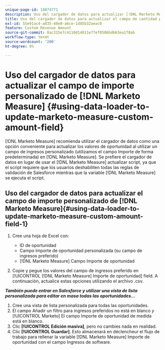 ```yaml
---
unique-page-id: 18874771
description: Uso del cargador de datos para actualizar [!DNL Marketo Measure] Campo de importe personalizado - [!DNL Marketo Measure] - Documentación del producto
title: Uso del cargador de datos para actualizar el campo de cantidad personalizada de Marketo Measure
exl-id: 55e91ac4-a835-48e0-a6ce-1d85b32aeac0
feature: Custom Revenue Amount
source-git-commit: 8ac315e7c4110d14811e77ef0586bd663ea1f8ab
workflow-type: tm+mt
source-wordcount: '200'
ht-degree: 8%

---
```


# Uso del cargador de datos para actualizar el campo de importe personalizado de [!DNL Marketo Measure] {#using-data-loader-to-update-marketo-measure-custom-amount-field}

[!DNL Marketo Measure] recomienda utilizar el cargador de datos como una opción conveniente para actualizar los valores de oportunidad al utilizar un campo de ingresos personalizado (utilizamos el campo Importe de forma predeterminada) en [!DNL Marketo Measure]. Se prefiere el cargador de datos en lugar de usar el [!DNL Marketo Measure] actualizar script, ya que el script requiere que los usuarios deshabiliten todas las reglas de validación de Salesforce mientras que la variable [!DNL Marketo Measure] se ejecuta el script.

## Uso del cargador de datos para actualizar el campo de importe personalizado de [!DNL Marketo Measure]{#using-data-loader-to-update-marketo-measure-custom-amount-field-1}

1. Cree una hoja de Excel con:

   * ID de oportunidad
   * Campo Importe de oportunidad personalizada (su campo de ingresos preferido)
   * [!DNL Marketo Measure] Campo Importe de oportunidad

1. Copie y pegue los valores del campo de ingresos preferido en [!UICONTROL [!DNL Marketo Measure] Importe de oportunidad] field. A continuación, actualice estas opciones utilizando el archivo .csv.

**_También puede entrar en Salesforce y utilizar una vista de lista personalizada para editar en masa todas las oportunidades..._**

1. Cree una vista de lista personalizada para todas las oportunidades.
1. El campo Añadir un filtro para ingresos preferidos no está en blanco _y_ [!UICONTROL Marketo] El campo Importe de oportunidad de medida está en blanco.
1. Clic **[!UICONTROL Edición masiva]**, pero no cambies nada en realidad.
1. Clic **[!UICONTROL Guardar]**. Esto almacenará en déclencheur el flujo de trabajo para rellenar la variable [!DNL Marketo Measure] Importe de oportunidad con el campo Ingresos de software.
